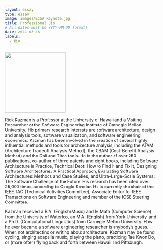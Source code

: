 ```yaml
---
layout: essay
type: essay
image: images/ECSA Keynote.jpg
title: Professional Bio
# All dates must be YYYY-MM-DD format!
date: 2021-08-28
labels:
  - Bio
---
```


<img class="ui medium floated rounded image" src="../images/ECSA Keynote.jpg" width="200">

Rick Kazman is a Professor at the University of Hawaii and a Visiting Researcher at the Software Engineering Institute of Carnegie Mellon University.  His primary research 
interests are software architecture, design and analysis tools, software visualization, and software engineering economics. Kazman has been involved in the creation of 
several highly influential methods and tools for architecture analysis, including the ATAM (Architecture Tradeoff Analysis Method), the CBAM (Cost-Benefit Analysis Method) 
and the Dali and Titan tools.  He is the author of over 250 publications, co-author of three patents and eight books, including Software Architecture in Practice, Technical 
Debt: How to Find It and Fix It, Designing Software Architectures: A Practical Approach, Evaluating Software Architectures: Methods and Case Studies, and Ultra-Large-Scale 
Systems: The Software Challenge of the Future.   His research has been cited over 25,000 times, according to Google Scholar. He is currently the  chair of the IEEE TAC 
(Technical Activities Committee), Associate Editor for IEEE Transactions on Software Engineering and member of the ICSE Steering Committee.

Kazman received a B.A. (English/Music) and M.Math (Computer Science) from the University of Waterloo, an M.A. (English) from York University, and a Ph.D. (Computational 
Linguistics) from Carnegie Mellon University.   How he ever became a software engineering researcher is anybody’s guess.  When not architecting or writing about architecture, 
Kazman may be found cycling, singing acapella music, playing the piano, practicing Tae Kwon Do, or (more often) flying back and forth between Hawaii and Pittsburgh. 
